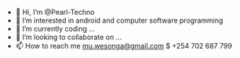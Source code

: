 - 👋 Hi, I’m @Pearl-Techno
- 👀 I’m interested in android and computer software programming
- 🌱 I’m currently coding ...
- 💞️ I’m looking to collaborate on ...
- 📫 How to reach me mu.wesonga@gmail.com $ +254 702 687 799

<!---
Pearl-Techno/Pearl-Techno is a ✨ special ✨ repository because its `README.md` (this file) appears on your GitHub profile.
You can click the Preview link to take a look at your changes.
--->
